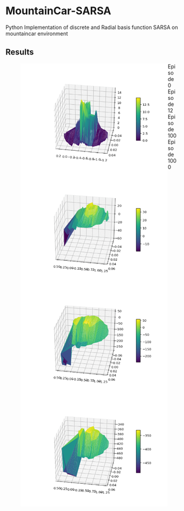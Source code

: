 # MountainCar-SARSA
Python Implementation of discrete and Radial basis function SARSA on mountaincar environment

## Results

<figure>
  <img align="left" img src="images/animated_volcano0.gif" width="400"> 
  <figcaption> Episode 0 </figcaption>
  <img align="left" img src="images/animated_volcano12.gif" width="400" >
  <figcaption> Episode 12 </figcaption> 
  <img align="left" img src="images/animated_volcano104.gif" width="400">
  <figcaption> Episode 100 </figcaption>
  <img align="left" img src="images/animated_volcano.gif" width="400">
  <figcaption> Episode 1000 </figcaption>
<figure>

